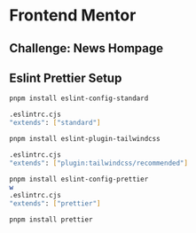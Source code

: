 # Frontend Mentor

## Challenge: News Hompage

## Eslint Prettier Setup

```bash
pnpm install eslint-config-standard

.eslintrc.cjs
"extends": ["standard"]
```

```bash
pnpm install eslint-plugin-tailwindcss

.eslintrc.cjs
"extends": ["plugin:tailwindcss/recommended"]
```

```bash
pnpm install eslint-config-prettier
w
.eslintrc.cjs
"extends": ["prettier"]
```

```bash
pnpm install prettier
```
